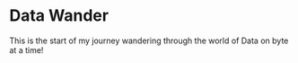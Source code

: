 # Data Wander
 This is the start of my journey wandering through the world of Data on byte at a time!
